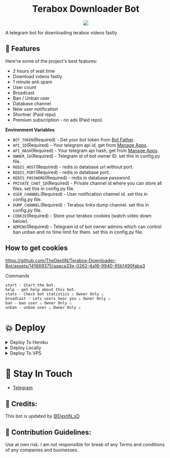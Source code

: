 <h1 align="center" id="title">Terabox Downloader Bot</h1>

<p align="center">
<a href="https://t.me/DextiNBots"><img src="https://drive.thedextin.workers.dev/download.aspx?file=tIMySh5aEAcpHGnCnNF%2FxEzrmbN6NrwA26HGG7A8mD%2BJRZnjUh1L80Sf6TyBNG4S&expiry=zcax%2FI7I4TGzbvHJpfEGAw%3D%3D&mac=c583bd83fb433dafde1b4ac24859c6da23439d3822920e805e3e52a860c42243"/></a>

<p id="description">A telegram bot for downloading terabox videos fastly</p>

<h2>🧐 Features</h2>

Here're some of the project's best features:

- 2 hours of wait time
- Download videos fastly
- 1 minute anti spam
- User count
- Broadcast
- Ban / Unban user
- Database channel
- New user notification
- Shortner (Paid repo)
- Premium subscription - no ads (Paid repo)

**Environment Variables**

- `BOT_TOKEN`(Required) - Get your bot token from [Bot Father](https://tx.me/BotFather "Bot Father").
- `API_ID`(Required) - Your telegram api id, get from [Manage Apps](https://my.telegram.org).
- `API_HASH`(Required) - Your telegram api hash, get from [Manage Apps](https://my.telegram.org).
- `OWNER_ID`(Required) - Telegram id of bot owner ID. set this in config.py file.
- `REDIS_HOST`(Required) - redis.io database url without port.
- `REDIS_PORT`(Required) - redis.io database port.
- `REDIS_PASSWORD`(Required) - redis.io database password.
- `PRIVATE_CHAT_ID`(Required) - Private channel id where you can store all files. set this in config.py file.
- `USER_CHANNEL`(Required) - User notification channel id. set this in config.py file.
- `DUMP_CHANNEL`(Required) - Terabox links dump channel. set this in config.py file.
- `COOKIE`(Required) - Store your terabox cookies (watch video down below).
- `ADMINS`(Required) - Telegram id of bot owner admins which can control ban unban and no time limit for them. set this in config.py file.

<h2>How to get cookies</h2>


https://github.com/TheDextiN/Terabox-Downloader-Bot/assets/141669375/aaaca33e-0262-4a16-9940-95b1490faba3



<p>Commands</p>

```
start - Start the bot.
help - get help about this bot.
stats - Check bot statistics ⚠️ Owner Only ⚠️
broadcast - Lets users hear you ⚠️ Owner Only ⚠️
ban - ban user ⚠️ Owner Only ⚠️
unban - unban user ⚠️ Owner Only ⚠️
```
<h1>💥 Deploy</h1>

<details><summary>Deploy To Heroku</summary>
<br>

* Fork the repo

[![Deploy](https://www.herokucdn.com/deploy/button.svg)](https://heroku.com/deploy)

</details>

<details><summary>Deploy Locally</summary>
<p>
<pre>
# Fork Repo
# Edit Uploader/config.py with variables

git clone <YOUR_REPO_LINK>
cd <YOUR_REPO_NAME> 
pip3 install -U -r requirements.txt
python3 main.py
</pre>
</p>
</details>

<details><summary>Deploy To VPS</summary>
<p>
<pre>
git clone https://github.com/TheDextiN/Terabox-Downloader-Bot.git
cd Terabox-Downloader-Bot
pip3 install -U -r requirements.txt
# Edit Terabox-Downloader-Bot/config.py with variables.
python3 main.py
</pre>
</p>
</details>

<h1>🔮 Stay In Touch</h1>

- [Telegram](https://t.me/DextiNBots)

<h2>💫 Credits:</h2>
This bot is updated by <a href="https://t.me/DextiN_xD">@DextiN_xD  </a>

<h2>🍰 Contribution Guidelines:</h2>

Use at own risk. I am not responsible for break of any Terms and conditions of any companies and businesses.
